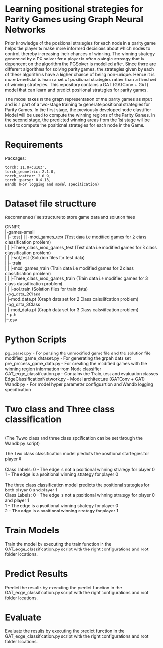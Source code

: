 # Learning positional strategies for Parity Games using Graph Neural Networks

Prior knowledge of the positional strategies for each node in a parity game helps the player to make more informed decisions about which nodes to control, thereby increasing their chances of winning. The winning strategy generated by a PG solver for a player is often a single strategy that is dependent on the algorithm the PGSolver is modelled after. Since there are different algorithms for solving parity games, the strategies given by each of these algorithms have a higher chance of being non-unique. Hence it is more beneficial to learn a set of positional strategies rather than a fixed set of winning strategies. This repository contains a GAT (GATConv + GAT) model that can learn and predict positional strategies for parity games. 

The model takes in the graph representation of the parity games as input and is a part of a two-stage training to generate positional strategies for Parity Games. In the first stage, the previously developed node classifier Model will be used to compute the winning regions of the Parity Games. In the second stage, the predicted winning areas from the 1st stage will be used to compute the positional strategies for each node in the Game. 

# Requirements 
  Packages: <br>
  
    torch: 11.0+cu102', 
    torch_geometric: 2.1.0, 
    torch_scatter: 2.0.9, 
    torch_sparse: 0.6.13, 
    Wandb (For logging and model specification)
    
# Dataset file structture
  
  Recommened File structure to store game data and solution files <br>
  
  GNNPG <br>
  |-games-small <br>
  | |- test
  | |  |-mod_games_test              (Test data i.e modified games for 2 class classification problem) <br>
  | |  |-Three_class_mod_games_test  (Test data i.e modified games for 3 class classification problem) <br>
  | |  |-sol_test                    (Solution files for test data) <br>
  | |- train <br>
  | |  |-mod_games_train             (Train data i.e modified games for 2 class classification problem) <br>
  | |  |-Three_class_mod_games_train (Train data i.e modified games for 3 class classification problem) <br>
  | |  |-sol_train                   (Solution files for train data) <br>
  |-pg_data_2Class <br>
  | |-mod_data.pt                    (Graph data set for 2 Class calssiifcation problem) <br>
  |-pg_data_3Class <br>
  | |-mod_data.pt                    (Graph data set for 3 Class calssiifcation problem) <br>
  |-<Weight Files>.pth <br>
  |–<Prediction resuts>.csv <br>

# Python Scripts

pg_parser.py - For parsing the unmodified game file and the solution file <br>
modified_game_dataset.py - For generating the grpah data set <br> 
pre_process_game_data.py - For creating the modified games with the winning region information from Node classifier <br>
GAT_edge_classification.py - Contains the Train, test and evaluation classes <br> 
EdgeClassificationNetwork.py - Model architecture (GATConv + GAT) <br>
Wandb.py - For model hyper parameter configuartion and Wandb logging specification <br>
  
# Two class and Three class classification 
  <br>
(The Twwo class and three class spcification can be set through the Wandb.py script)  <br>
  <br>
The Two class classification model predicts the positional startegies for player 0 <br>
  <br>
    Class Labels: 0 - The edge is not a psoitional winning strategy for player 0 <br>
                  1 - The edge is a psoitional winning strategy for player 0 <br>
  <br>
The three class classification model predicts the positional stategies for both player 0 and player 1 <br>
    Class Labels: 0 - The edge is not a psoitional winning strategy for player 0 and player 1 <br>
                  1 - The edge is a psoitional winning strategy for player 0 <br>
                  2 - The edge is a psoitional winning strategy for player 1 <br>
 
   
# Train Models

  Train the model by executing the train function in the GAT_edge_classification.py script with the right configurations and root folder locations.
  
# Predict Results
  Predict the results by executing the predict function in the GAT_edge_classification.py script with the right configurations and root folder locations.
  
# Evaluate 
  
  Evaluate the results by executing the predict function in the GAT_edge_classification.py script with the right configurations and root folder locations.
  
  
  
  
